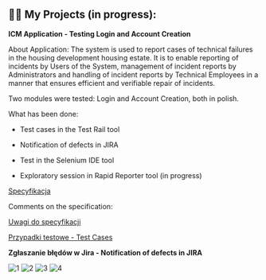
<h2>👨‍💻 My Projects (in progress):</h2>

<b>ICM Application - Testing Login and Account Creation</b>

About Application:
The system is used to report cases of technical failures in the housing development
housing estate. It is to enable reporting of incidents by Users of the
System, management of incident reports by Administrators and handling of
incident reports by Technical Employees in a manner that ensures
efficient and verifiable repair of incidents. 

Two modules were tested: Login and Account Creation, both in polish. 

What has been done:

- Test cases in the Test Rail tool

- Notification of defects in JIRA

- Test in the Selenium IDE tool

- Exploratory session in Rapid Reporter tool (in progress) 

<a href="https://github.com/kolorobot/spring-mvc-icm-demo/wiki" > Specyfikacja </a>

Comments on the specification: 

<a href="https://docs.google.com/spreadsheets/d/1Tmceu7DK0Adg5c_vEvVPQktEieqqe1Bz-htz2u1UxYg/edit?usp=sharing" > Uwagi do specyfikacji </a>

<a href="https://docs.google.com/spreadsheets/d/1Tmceu7DK0Adg5c_vEvVPQktEieqqe1Bz-htz2u1UxYg/edit?usp=sharing" > Przypadki testowe - Test Cases </a>

<b>Zgłaszanie błędów w Jira - Notification of defects in JIRA</b>

![1](https://user-images.githubusercontent.com/127402842/225184348-20e9afde-5bd6-4c9d-bd16-fab6b0529a11.png)
![2](https://user-images.githubusercontent.com/127402842/225184533-2d5e3232-dd01-47d3-a5ce-9163b9a00012.png)
![3](https://user-images.githubusercontent.com/127402842/225184813-d1072b01-fb9b-453c-bc5c-26bb43a5343e.png)
![4](https://user-images.githubusercontent.com/127402842/225184931-7504a78f-85b6-4521-ba61-da4a4571b40e.png)



